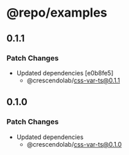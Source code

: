 # @repo/examples

## 0.1.1

### Patch Changes

- Updated dependencies [e0b8fe5]
  - @crescendolab/css-var-ts@0.1.1

## 0.1.0

### Patch Changes

- Updated dependencies
  - @crescendolab/css-var-ts@0.1.0
